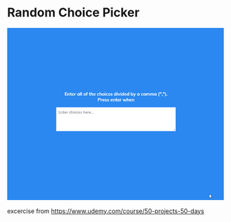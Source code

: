 # Random Choice Picker

![random choice picker](random-choice-picker.gif)

excercise from https://www.udemy.com/course/50-projects-50-days
